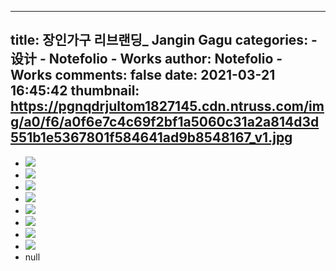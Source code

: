 
---
title: 장인가구 리브랜딩_ Jangin Gagu
categories: 
    - 设计
    - Notefolio - Works
author: Notefolio - Works
comments: false
date: 2021-03-21 16:45:42
thumbnail: https://pgnqdrjultom1827145.cdn.ntruss.com/img/a0/f6/a0f6e7c4c69f2bf1a5060c31a2a814d3d551b1e5367801f584641ad9b8548167_v1.jpg
---

<div>   
<ul><li><img src="https://pgnqdrjultom1827145.cdn.ntruss.com/img/a0/f6/a0f6e7c4c69f2bf1a5060c31a2a814d3d551b1e5367801f584641ad9b8548167_v1.jpg" referrerpolicy="no-referrer"></li><li><img src="https://pgnqdrjultom1827145.cdn.ntruss.com/img/72/ba/72ba586794f8549452c29633a8be082b5b4b8fa039651348e31ebe3fd2a838ac_v1.jpg" referrerpolicy="no-referrer"></li><li><img src="https://pgnqdrjultom1827145.cdn.ntruss.com/img/38/32/383292994c291534f8344b6b865c389a246946006c9d6582092bc55d9937ef35_v1.jpg" referrerpolicy="no-referrer"></li><li><img src="https://pgnqdrjultom1827145.cdn.ntruss.com/img/33/61/3361f8e2478e6b820c88b3dc56d8658c462147943d6f4608c20aa8a2c41c13da_v1.jpg" referrerpolicy="no-referrer"></li><li><img src="https://pgnqdrjultom1827145.cdn.ntruss.com/img/6e/38/6e38636d0d466c685b41c8145c87d6a464a19851381e8a7ebfa0093c29745735_v1.jpg" referrerpolicy="no-referrer"></li><li><img src="https://pgnqdrjultom1827145.cdn.ntruss.com/img/55/5c/555cc418f0519a4cecdce33e8fb4e9304460823291b4319ff53334b3ba644f76_v1.jpg" referrerpolicy="no-referrer"></li><li><img src="https://pgnqdrjultom1827145.cdn.ntruss.com/img/e5/6d/e56dc633e72cd90b06c2e6e79e423f847672c595d77f146f45b54f7ec7013bec_v1.jpg" referrerpolicy="no-referrer"></li><li><img src="https://pgnqdrjultom1827145.cdn.ntruss.com/img/d9/e2/d9e28734712698d772814c75001041076078171ca03675abc8127eaa3c0a2c3f_v1.jpg" referrerpolicy="no-referrer"></li><li>null</li></ul>  
</div>
            